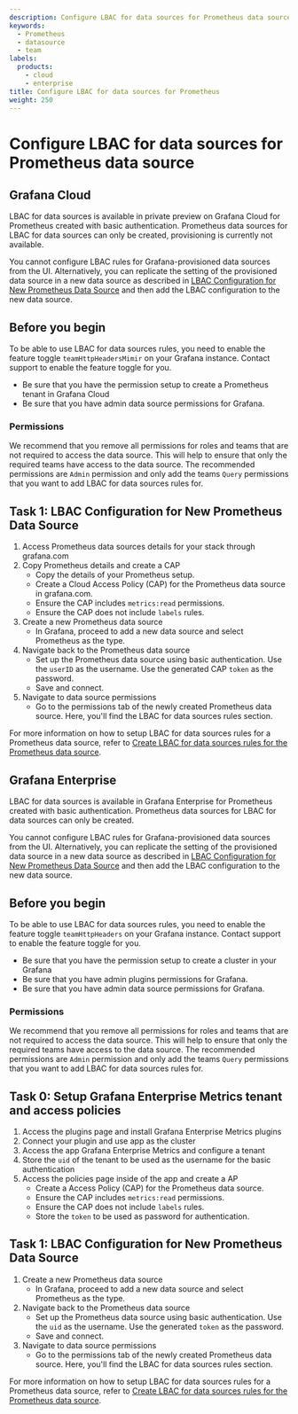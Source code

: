 ```yaml
---
description: Configure LBAC for data sources for Prometheus data source
keywords:
  - Prometheus
  - datasource
  - team
labels:
  products:
    - cloud
    - enterprise
title: Configure LBAC for data sources for Prometheus
weight: 250
---
```


# Configure LBAC for data sources for Prometheus data source

## Grafana Cloud

LBAC for data sources is available in private preview on Grafana Cloud for Prometheus created with basic authentication. Prometheus data sources for LBAC for data sources can only be created, provisioning is currently not available.

You cannot configure LBAC rules for Grafana-provisioned data sources from the UI. Alternatively, you can replicate the setting of the provisioned data source in a new data source as described in [LBAC Configuration for New Prometheus Data Source](#task-1-lbac-configuration-for-new-Prometheus-data-source) and then add the LBAC configuration to the new data source.

## Before you begin

To be able to use LBAC for data sources rules, you need to enable the feature toggle `teamHttpHeadersMimir` on your Grafana instance. Contact support to enable the feature toggle for you.

- Be sure that you have the permission setup to create a Prometheus tenant in Grafana Cloud
- Be sure that you have admin data source permissions for Grafana.

### Permissions

We recommend that you remove all permissions for roles and teams that are not required to access the data source. This will help to ensure that only the required teams have access to the data source. The recommended permissions are `Admin` permission and only add the teams `Query` permissions that you want to add LBAC for data sources rules for.

## Task 1: LBAC Configuration for New Prometheus Data Source

1. Access Prometheus data sources details for your stack through grafana.com
1. Copy Prometheus details and create a CAP
   - Copy the details of your Prometheus setup.
   - Create a Cloud Access Policy (CAP) for the Prometheus data source in grafana.com.
   - Ensure the CAP includes `metrics:read` permissions.
   - Ensure the CAP does not include `labels` rules.
1. Create a new Prometheus data source
   - In Grafana, proceed to add a new data source and select Prometheus as the type.
1. Navigate back to the Prometheus data source
   - Set up the Prometheus data source using basic authentication. Use the `userID` as the username. Use the generated CAP `token` as the password.
   - Save and connect.
1. Navigate to data source permissions
   - Go to the permissions tab of the newly created Prometheus data source. Here, you'll find the LBAC for data sources rules section.

For more information on how to setup LBAC for data sources rules for a Prometheus data source, refer to [Create LBAC for data sources rules for the Prometheus data source](https://grafana.com/docs/grafana/<GRAFANA_VERSION>/administration/data-source-management/teamlbac/create-teamlbac-rules/).

## Grafana Enterprise

LBAC for data sources is available in Grafana Enterprise for Prometheus created with basic authentication. Prometheus data sources for LBAC for data sources can only be created.

You cannot configure LBAC rules for Grafana-provisioned data sources from the UI. Alternatively, you can replicate the setting of the provisioned data source in a new data source as described in [LBAC Configuration for New Prometheus Data Source](#task-1-lbac-configuration-for-new-Prometheus-data-source) and then add the LBAC configuration to the new data source.

## Before you begin

To be able to use LBAC for data sources rules, you need to enable the feature toggle `teamHttpHeaders` on your Grafana instance. Contact support to enable the feature toggle for you.

- Be sure that you have the permission setup to create a cluster in your Grafana
- Be sure that you have admin plugins permissions for Grafana.
- Be sure that you have admin data source permissions for Grafana.

### Permissions

We recommend that you remove all permissions for roles and teams that are not required to access the data source. This will help to ensure that only the required teams have access to the data source. The recommended permissions are `Admin` permission and only add the teams `Query` permissions that you want to add LBAC for data sources rules for.

## Task 0: Setup Grafana Enterprise Metrics tenant and access policies

1. Access the plugins page and install Grafana Enterprise Metrics plugins
1. Connect your plugin and use app as the cluster
1. Access the app Grafana Enterprise Metrics and configure a tenant
1. Store the `uid` of the tenant to be used as the username for the basic authentication
1. Access the policies page inside of the app and create a AP
   - Create a Access Policy (CAP) for the Prometheus data source.
   - Ensure the CAP includes `metrics:read` permissions.
   - Ensure the CAP does not include `labels` rules.
   - Store the `token` to be used as password for authentication.

## Task 1: LBAC Configuration for New Prometheus Data Source

1. Create a new Prometheus data source
   - In Grafana, proceed to add a new data source and select Prometheus as the type.
1. Navigate back to the Prometheus data source
   - Set up the Prometheus data source using basic authentication. Use the `uid` as the username. Use the generated `token` as the password.
   - Save and connect.
1. Navigate to data source permissions
   - Go to the permissions tab of the newly created Prometheus data source. Here, you'll find the LBAC for data sources rules section.

For more information on how to setup LBAC for data sources rules for a Prometheus data source, refer to [Create LBAC for data sources rules for the Prometheus data source](https://grafana.com/docs/grafana/<GRAFANA_VERSION>/administration/data-source-management/teamlbac/create-teamlbac-rules/).
